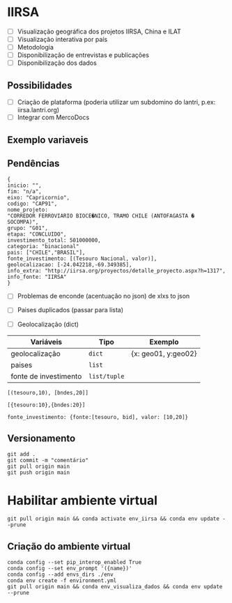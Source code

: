 # IIRSA

- [ ] Visualização geográfica dos projetos IIRSA, China e ILAT
- [ ] Visualização interativa por país
- [ ] Metodologia
- [ ] Disponibilização de entrevistas e publicações
- [ ] Disponibilização dos dados

## Possibilidades

- [ ] Criação de plataforma (poderia utilizar um subdomino do lantri, p.ex: iirsa.lantri.org)
- [ ] Integrar com MercoDocs

## Exemplo variaveis
## Pendências

```
{
inicio: "",
fim: "n/a",
eixo: "Capricornio",
codigo: "CAP91",
nome_projeto:
"CORREDOR FERROVIARIO BIOCE�NICO, TRAMO CHILE (ANTOFAGASTA � SOCOMPA)",
grupo: "G01",
etapa: "CONCLUIDO",
investimento_total: 501000000,
categoria: "binacional"
pais: ["CHILE","BRASIL"],
fonte_investimento: [(Tesouro Nacional, valor)],
geolocalizacao: [-24.042218,-69.349385],
info_extra: "http://iirsa.org/proyectos/detalle_proyecto.aspx?h=1317",
info_fonte: "IIRSA"
}

```

- [ ] Problemas de enconde (acentuação no json) de xlxs to json
- [ ] Paises duplicados (passar para lista)
- [ ] Geolocalização (dict)



|Variáveis| Tipo| Exemplo |
| ------- |-----|-----|
|geolocalização|`dict`| {x: geo01, y:geo02}
|paises|`list`||
|fonte de investimento| `list/tuple`||


```
[(tesouro,10), [bndes,20]]

[{tesouro:10},{bndes:20}]

fonte_investimento: {fonte:[tesouro, bid], valor: [10,20]}

```
## Versionamento

```
git add .
git commit -m "comentário"
git pull origin main
git push origin main

```

# Habilitar ambiente virtual

```
git pull origin main && conda activate env_iirsa && conda env update --prune

```


## Criação do ambiente virtual

```
conda config --set pip_interop_enabled True
conda config --set env_prompt '({name})'
conda config --add envs_dirs ./env
conda env create -f environment.yml
git pull origin main && conda env_visualiza_dados && conda env update --prune

```